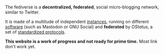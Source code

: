 The fediverse is a **decentralized, federated**,  social micro-blogging network, similar to Twitter.

It is made of a multitude of independent <a href="{% tl instances %}">instances</a>, running on different <a href="{% tl servers
%}">software</a> (such as Mastodon or GNU Social) and **federated** by _OStatus_, a set of <a href="{% tl protocols %}">standardized protocols</a>.

**This website is a work of progress and not ready for prime time.** Most link don't work yet.

